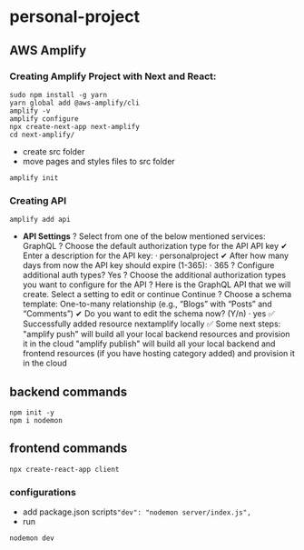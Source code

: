 # personal-project

## AWS Amplify
### Creating Amplify Project with Next and React:
```
sudo npm install -g yarn
yarn global add @aws-amplify/cli
amplify -v
amplify configure
npx create-next-app next-amplify
cd next-amplify/
```
- create src folder
- move pages and styles files to src folder 
```
amplify init
```
### Creating API
```
amplify add api
```
- **API Settings** 
? Select from one of the below mentioned services: GraphQL
? Choose the default authorization type for the API API key
✔ Enter a description for the API key: · personalproject
✔ After how many days from now the API key should expire (1-365): · 365
? Configure additional auth types? Yes
? Choose the additional authorization types you want to configure for the API 
? Here is the GraphQL API that we will create. Select a setting to edit or continue Continue
? Choose a schema template: One-to-many relationship (e.g., “Blogs” with “Posts” and “Comments”)
✔ Do you want to edit the schema now? (Y/n) · yes
✅ Successfully added resource nextamplify locally
✅ Some next steps:
"amplify push" will build all your local backend resources and provision it in the cloud
"amplify publish" will build all your local backend and frontend resources (if you have hosting category added) and provision it in the cloud
## backend commands
```
npm init -y
npm i nodemon
```

## frontend commands
```
npx create-react-app client
```

### configurations
- add package.json scripts`"dev": "nodemon server/index.js",`
- run

```
nodemon dev
```



